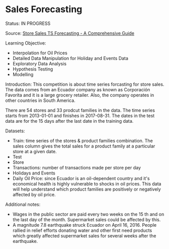 # Sales Forecasting

Status: IN PROGRESS

Source: [Store Sales TS Forecasting - A Comprehensive Guide](https://www.kaggle.com/code/ekrembayar/store-sales-ts-forecasting-a-comprehensive-guide/input?select=transactions.csv)

Learning Objective:
*  Interpolation for Oil Prices
* Detailed Data Manipulation for Holiday and Events Data
* Exploratory Data Analysis
* Hypothesis Testing
* Modelling

Introduction:
This competition is about time series forcasting for store sales. The data comes from an Ecuador company as known as Corporación Favorita and it is a large grocery retailer. Also, the company operates in other countries in South America.

There are 54 stores and 33 prodcut families in the data. The time series starts from 2013-01-01 and finishes in 2017-08-31. The dates in the test data are for the 15 days after the last date in the training data.

Datasets:
* Train: time series of the stores & product families combination. The sales column gives the total sales for a product family at a particular store at a given date.
* Test
* Store
* Transactions: number of transactions made per store per day
* Holidays and Events
* Daily Oil Price: since Ecuador is an oil-dependent country and it's economical health is highly vulnerable to shocks in oil prices. This data will help understand which product families are positively or negatively affected by oil price.


Additional notes:
* Wages in the public sector are paid every two weeks on the 15 th and on the last day of the month. Supermarket sales could be affected by this.
* A magnitude 7.8 earthquake struck Ecuador on April 16, 2016. People rallied in relief efforts donating water and other first need products which greatly affected supermarket sales for several weeks after the earthquake.
